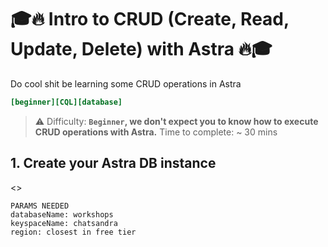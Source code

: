 # 🎓🔥 Intro to CRUD (Create, Read, Update, Delete) with Astra 🔥🎓
Do cool shit be learning some CRUD operations in Astra

```ini
[beginner][CQL][database]
```

> ⚠️ Difficulty: **`Beginner`, we don't expect you to know how to execute CRUD operations with Astra.**
> Time to complete: ~ 30 mins

## 1. Create your Astra DB instance

<<CreateDBButton>> 
```
PARAMS NEEDED
databaseName: workshops
keyspaceName: chatsandra
region: closest in free tier
```